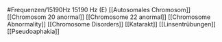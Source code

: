 #Frequenzen/15190Hz
15190 Hz (E)
[[Autosomales Chromosom]]
[[Chromosom 20 anormal]]
[[Chromosome 22 anormal]]
[[Chromosome Abnormality]]
[[Chromosome Disorders]]
[[Katarakt]]
[[Linsentrübungen]]
[[Pseudoaphakia]]